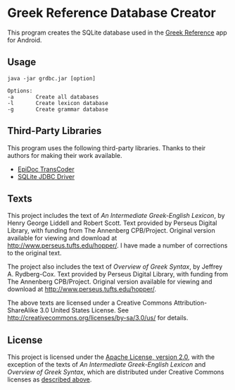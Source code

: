 # Greek Reference Database Creator

This program creates the SQLite database used in the [Greek Reference][] app for Android.

## Usage

    java -jar grdbc.jar [option]

    Options:
    -a       Create all databases
    -l       Create lexicon database
    -g       Create grammar database

## Third-Party Libraries

This program uses the following third-party libraries. Thanks to their authors for making their work available.

- [EpiDoc TransCoder][]
- [SQLite JDBC Driver][]

## Texts

This project includes the text of *An Intermediate Greek-English Lexicon*, by Henry George Liddell and Robert Scott. Text provided by Perseus Digital Library, with funding from The Annenberg CPB/Project. Original version available for viewing and download at http://www.perseus.tufts.edu/hopper/. I have made a number of corrections to the original text.

The project also includes the text of *Overview of Greek Syntax*, by Jeffrey A. Rydberg-Cox. Text provided by Perseus Digital Library, with funding from The Annenberg CPB/Project. Original version available for viewing and download at http://www.perseus.tufts.edu/hopper/.

The above texts are licensed under a Creative Commons Attribution-ShareAlike 3.0 United States License. See http://creativecommons.org/licenses/by-sa/3.0/us/ for details.

## License

This project is licensed under the [Apache License, version 2.0][Apache], with the exception of the texts of *An Intermediate Greek-English Lexicon* and *Overview of Greek Syntax*, which are distributed under Creative Commons licenses as [described above](https://github.com/blinskey/greek-reference-database-creator#texts).

[Greek Reference]: https://github.com/blinskey/greek-reference
[EpiDoc TransCoder]: http://sourceforge.net/projects/epidoc/
[SQLite JDBC Driver]: https://bitbucket.org/xerial/sqlite-jdbc
[Apache]: http://www.apache.org/licenses/LICENSE-2.0
